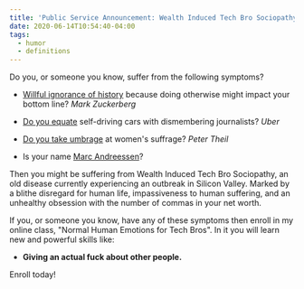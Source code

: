 ```yaml
---
title: 'Public Service Announcement: Wealth Induced Tech Bro Sociopathy'
date: 2020-06-14T10:54:40-04:00
tags:
  - humor
  - definitions
---
```


Do you, or someone you know, suffer from the following symptoms?

- [Willful ignorance of history](www.vox.com/recode/2020/6/2/21278405/facebook-mark-zuckerberg-internal-employee-q-a-defend-moderate-trump-looting-shooting-post) because doing otherwise might impact your bottom line? _Mark Zuckerberg_

- [Do you equate](https://twitter.com/BNONews/status/1193698590641860608) self-driving cars with dismembering journalists? _Uber_

- [Do you take umbrage](https://en.wikipedia.org/wiki/Peter_Thiel#Democracy) at women's suffrage? _Peter Theil_

- Is your name [Marc Andreessen](https://nymag.com/intelligencer/2012/12/marc-andreessen-and-the-middle-class.html)?

Then you might be suffering from Wealth Induced Tech Bro Sociopathy, an old disease currently experiencing an outbreak in Silicon Valley. Marked by a blithe disregard for human life, impassiveness to human suffering, and an unhealthy obsession with the number of commas in your net worth.

If you, or someone you know, have any of these symptoms then enroll in my online class, "Normal Human Emotions for Tech Bros". In it you will learn new and powerful skills like:

- **Giving an actual fuck about other people.**

Enroll today!
